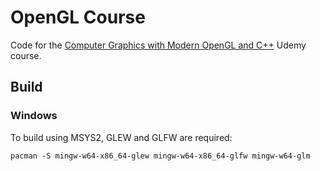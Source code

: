 # OpenGL Course

Code for the [Computer Graphics with Modern OpenGL and C++](https://www.udemy.com/course/graphics-with-modern-opengl/)
Udemy course.

## Build

### Windows

To build using MSYS2, GLEW and GLFW are required:

```shell
pacman -S mingw-w64-x86_64-glew mingw-w64-x86_64-glfw mingw-w64-glm
```